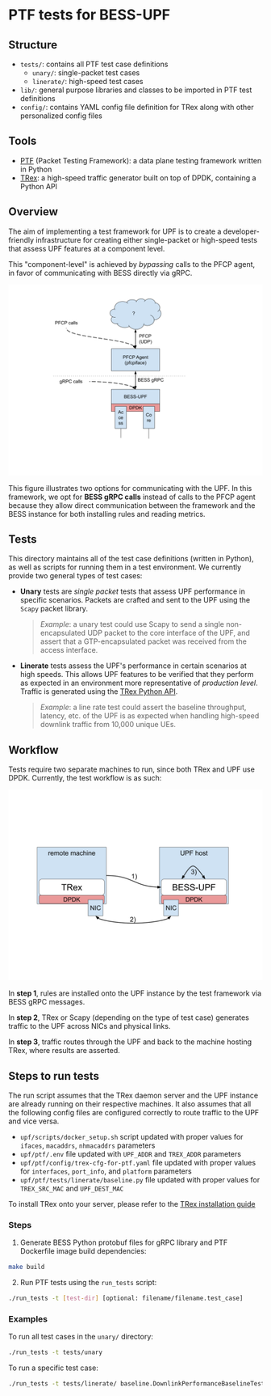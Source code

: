 <!-- SPDX-License-Identifier: Apache-2.0 -->
<!-- Copyright 2021 Open Networking Foundation -->
# PTF tests for BESS-UPF


## Structure
* `tests/`: contains all PTF test case definitions
    * `unary/`: single-packet test cases
    * `linerate/`: high-speed test cases
* `lib/`: general purpose libraries and classes to be imported in PTF
test definitions
* `config/`: contains YAML config file definition for TRex along with
other personalized config files

## Tools
* [PTF](https://github.com/p4lang/PTF) (Packet Testing Framework): a
data plane testing framework written in Python
* [TRex](https://github.com/cisco-system-traffic-generator/trex-core): a
high-speed traffic generator built on top of DPDK, containing a Python API

## Overview

The aim of implementing a test framework for UPF is to create a
developer-friendly infrastructure for creating either single-packet or
high-speed tests that assess UPF features at a component level.

This "component-level" is achieved by *bypassing* calls to the PFCP
agent, in favor of communicating with BESS directly via gRPC.

![Routes](docs/upf-access.svg)

This figure illustrates two options for communicating with the UPF.  In
this framework, we opt for **BESS gRPC calls** instead of calls to the PFCP
agent because they allow direct communication between the framework and
the BESS instance for both installing rules and reading metrics.

## Tests
This directory maintains all of the test case definitions (written in
Python), as well as scripts for running them in a test environment. We
currently provide two general types of test cases:

* **Unary** tests are *single packet* tests that assess UPF
performance in specific scenarios. Packets are crafted and sent to the
UPF using the `Scapy` packet library.
    > *Example*: a unary test could use Scapy to send a single
    non-encapsulated UDP packet to the core interface of the UPF, and
    assert that a GTP-encapsulated packet was received from the access
    interface.

* **Linerate** tests assess the UPF's performance in certain scenarios
at high speeds.  This allows UPF features to be verified that they
perform as expected in an environment more representative of *production
level*. Traffic is generated using the [TRex Python
API](https://github.com/cisco-system-traffic-generator/trex-core/blob/master/doc/trex_cookbook.asciidoc).
    > *Example*: a line rate test could assert the baseline throughput,
    latency, etc. of the UPF is as expected when handling high-speed
    downlink traffic from 10,000 unique UEs.

## Workflow
Tests require two separate machines to run, since both TRex and UPF
use DPDK. Currently, the test workflow is as such:

![Test](docs/test-run.svg)

In **step 1**, rules are installed onto the UPF instance by the test
framework via BESS gRPC messages.

In **step 2**, TRex or Scapy (depending on the type of test case)
generates traffic to the UPF across NICs and physical links.

In **step 3**, traffic routes through the UPF and back to the machine
hosting TRex, where results are asserted.

## Steps to run tests
The run script assumes that the TRex daemon server and the UPF
instance are already running on their respective machines. It also
assumes that all the following config files are configured correctly to
route traffic to the UPF and vice versa.
* `upf/scripts/docker_setup.sh` script updated with proper values for
  `ifaces`, `macaddrs`, `nhmacaddrs` parameters
* `upf/ptf/.env` file updated with `UPF_ADDR` and `TREX_ADDR` parameters
* `upf/ptf/config/trex-cfg-for-ptf.yaml` file updated with proper values for
  `interfaces`, `port_info`, and `platform` parameters
* `upf/ptf/tests/linerate/baseline.py` file updated with proper values for
  `TREX_SRC_MAC` and `UPF_DEST_MAC`

To install TRex onto your server, please refer to the [TRex installation
guide](https://trex-tgn.cisco.com/trex/doc/trex_manual.html#_download_and_installation)

### Steps
1. Generate BESS Python protobuf files for gRPC library and PTF
Dockerfile image build dependencies:
```bash
make build
```
2. Run PTF tests using the `run_tests` script:
```bash
./run_tests -t [test-dir] [optional: filename/filename.test_case]
```
### Examples
To run all test cases in the `unary/` directory:
```bash
./run_tests -t tests/unary
```
To run a specific test case:
```bash
./run_tests -t tests/linerate/ baseline.DownlinkPerformanceBaselineTest
```

